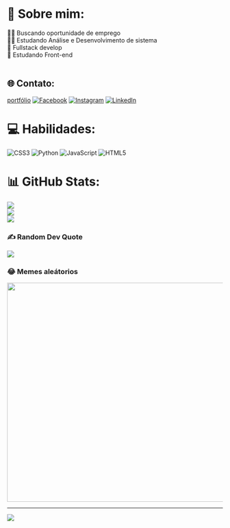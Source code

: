 # 🧔 Sobre mim:
👨‍💻 Buscando oportunidade de emprego<br> 👨‍🎓  Estudando Análise e Desenvolvimento de sistema <br> 💪 Fullstack develop<br>🌱 Estudando Front-end<br><br>


## 🌐 Contato:
[portfólio](https://arttutu.github.io/meu_portfolio/) [![Facebook](https://img.shields.io/badge/Facebook-%231877F2.svg?logo=Facebook&logoColor=white)](https://facebook.com/https://www.facebook.com/arthur.sanots.7) [![Instagram](https://img.shields.io/badge/Instagram-%23E4405F.svg?logo=Instagram&logoColor=white)](https://instagram.com/https://www.instagram.com/art_gomezz/) [![LinkedIn](https://img.shields.io/badge/LinkedIn-%230077B5.svg?logo=linkedin&logoColor=white)](https://linkedin.com/in/linkedin.com/in/santos-gomes) 

# 💻 Habilidades:
![CSS3](https://img.shields.io/badge/css3-%231572B6.svg?style=for-the-badge&logo=css3&logoColor=white) ![Python](https://img.shields.io/badge/python-3670A0?style=for-the-badge&logo=python&logoColor=ffdd54) ![JavaScript](https://img.shields.io/badge/javascript-%23323330.svg?style=for-the-badge&logo=javascript&logoColor=%23F7DF1E) ![HTML5](https://img.shields.io/badge/html5-%23E34F26.svg?style=for-the-badge&logo=html5&logoColor=white)
# 📊 GitHub Stats:
![](https://github-readme-stats.vercel.app/api?username=Arttutu&theme=dark&hide_border=false&include_all_commits=true&count_private=false)<br/>
![](https://github-readme-streak-stats.herokuapp.com/?user=Arttutu&theme=dark&hide_border=false)<br/>
![](https://github-readme-stats.vercel.app/api/top-langs/?username=Arttutu&theme=dark&hide_border=false&include_all_commits=true&count_private=false&layout=compact)

### ✍️ Random Dev Quote
![](https://quotes-github-readme.vercel.app/api?type=horizontal&theme=dark)

### 😂 Memes aleátorios
<img src="https://random-memer.herokuapp.com/" width="512px"/>

---
[![](https://visitcount.itsvg.in/api?id=Arttutu&icon=4&color=12)](https://visitcount.itsvg.in)
